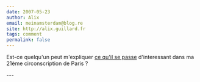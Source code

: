 ```yaml
---
date: 2007-05-23
author: Alix
email: meinamsterdam@blog.re
site: http://alix.guillard.fr
tags: comment
permalink: false
---
```


<p>Est-ce quelqu'un peut m'expliquer <a href="http://www.liberation.fr/actualite/politiques/192771.FR.php">ce qu'il se passe</a> d'interessant dans ma 21ème circonscription de Paris ?</p>
---